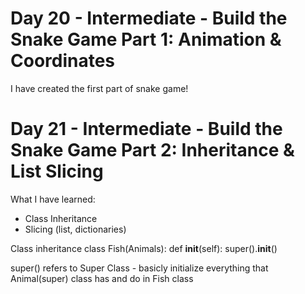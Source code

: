 # Day 20 - Intermediate - Build the Snake Game Part 1: Animation & Coordinates

I have created the first part of snake game! 

# Day 21 - Intermediate - Build the Snake Game Part 2: Inheritance & List Slicing

What I have learned:
- Class Inheritance 
- Slicing (list, dictionaries)

Class inheritance 
class Fish(Animals):
    def __init__(self):
        super().__init__()

super() refers to Super Class - basicly initialize everything that Animal(super) class
has and do in Fish class
